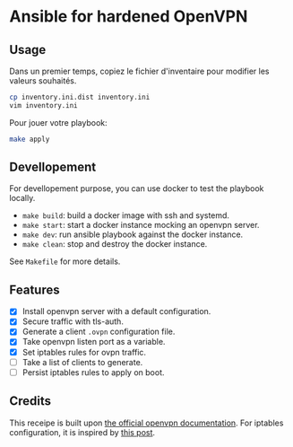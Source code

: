 # Ansible for hardened OpenVPN

## Usage

Dans un premier temps, copiez le fichier d'inventaire pour modifier les valeurs souhaités.
```bash
cp inventory.ini.dist inventory.ini
vim inventory.ini
```

Pour jouer votre playbook:
```bash
make apply
```

## Devellopement

For devellopement purpose, you can use docker to test the playbook locally.
* `make build`: build a docker image with ssh and systemd.
* `make start`: start a docker instance mocking an openvpn server.
* `make dev`: run ansible playbook against the docker instance.
* `make clean`: stop and destroy the docker instance.

See `Makefile` for more details.

## Features

- [x] Install openvpn server with a default configuration.
- [x] Secure traffic with tls-auth.
- [x] Generate a client `.ovpn` configuration file.
- [x] Take openvpn listen port as a variable.
- [x] Set iptables rules for ovpn traffic.
- [ ] Take a list of clients to generate.
- [ ] Persist iptables rules to apply on boot.

## Credits

This receipe is built upon [the official openvpn documentation](https://openvpn.net/community-resources/how-to/).
For iptables configuration, it is inspired by [this post](https://arashmilani.com/post?id=53).
